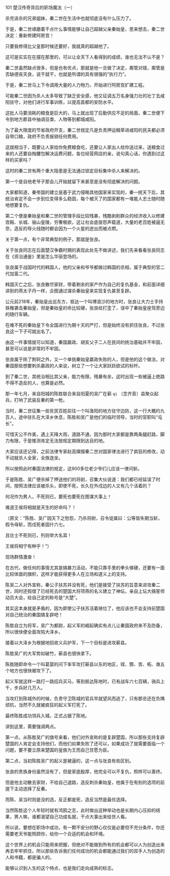 101 楚汉传奇背后的职场魔法（一）



杀完该杀的兄弟姐妹，秦二世在生活中也就彻底没有什么压力了。

于是，秦二世琢磨着干点什么事情能够让自己超越父亲秦始皇，思来想去，秦二世决定：重新修建阿房宫！

只要我修得比父皇那时候还要好，我就真的超越他了。

这可是实实在在摆在那里的，可以让全天下人看得到的成绩，谁也无法不认不是？



秦二世虽然缺点很多，但是也有优点，那就是他一旦做了决定，甭管对错，甭管是否缺德丧天良，说干就干，也就是所谓的具有很强的“执行力”。

于是，秦二世马上下令调用大量的人力物力，开始进行阿房宫扩建工程。

可能秦二世因为杀人太多导致了缺乏安全感，他又征调五万名身强力壮的壮丁去咸阳驻守，对他们进行军事训练，以提高首都的安防水平。



这批人马要消耗的粮食是巨大的，马上就出现了后勤供应不足的局面，秦二世便下令到地方郡县中抽调豆类、人物等到都城咸阳。

为了最大限度的节省政府开支，秦二世规定凡是负责押运粮草进咸阳的民夫都必须自带口粮，政府不负责报销任何费用。

这就相当于，既要让人家给你免费粮食吃，还要让人家出人给你送过来，送粮食过来的人还要自掏腰包解决运费问题，各位经营网店的亲，说句真心话，你遇到过这样的买家吗？

这时的秦二世有两个重大隐患是无法通过锁定目标集中杀人来解决的。

第一个是自他老爷子那会儿开始就留下来甚至是没有彻底解决的问题。

大家都知道，秦帝国的建立是基于武力侵略其他国家来实现的，秦一统天下后，其统治肯定不会一步到位变得多么稳固，每个被灭了的国家都有一堆能人志士随时随地想要复仇。

第二个便是秦始皇和秦二世的管理手段比较残暴，残酷剥削群众的经济收入以修建宫殿、长城、骊山皇陵，穷奢极欲，这让社会底层怨声载道，大量的老百姓被逼无奈，造反的导火线随时都会因为一个火星的迸出而被点燃。

关于第一点，有个非常典型的例子，那就是张良。

关于张良同志在后面楚汉争霸时期的表现此处先不做讲述，我们先来看看张良同志在《资治通鉴》里是怎么华丽登场的。



张良属于战国时代的韩国人，他的父亲和爷爷都做过韩国的丞相，属于典型的官二代加富二代。

韩国灭亡之后，张良散尽家财，带着剩余的家产作为自己的复仇基金，和前面详细讲到的燕太子丹一样，企图通过谋杀秦始皇来实现复仇甚至复辟。

公元前218年，秦始皇出巡东方，抵达一个叫博浪沙的地方时，张良让大力士手持铁椎袭击秦始皇，但是秦始皇的命比较硬，张良给打歪了，误中了秦始皇座驾旁边的随行车辆。

在难不死的秦始皇下令全国进行为期十天的严打，但是始终没有抓住张良，不过张良这一下子可就出名了。

由这一件事情就可以知道，秦国嬴政、胡亥父子二人在民间的统治基础并不牢固，甚至可以说是非常的不牢固。

张良属于除了荆轲之外，又一个单挑秦始皇嬴政失败的人，但是他的这个做法，对秦国那些想要刺杀嬴政的人来说，树立了一个让大家跃跃欲试的标杆。

到了秦二世，其统治相比其父亲，能力有限，残暴有余，这时出现一些被逼上绝路不得不造反的人，也算是必然。

那一年七月，来自阳城的陈胜联合来自阳夏的吴广在蕲 `qi` （念齐音）县聚众起兵，打响了武装反秦的第一枪。

当时，秦二世征集一些贫民百姓前往一个叫渔阳的地方驻守边防，这一行大概约九百人，途中驻扎在大泽乡休息，陈胜和吴广是他们的临时领导，当时的官职叫“屯长”。

可惜天公不作美，遇上天降大雨，道路不通，因为那时大家都是靠两条腿赶路，脚力有限，于是推测肯定无法按规定期限到达目的地。

大家应该还记得，之前法律专家赵高撺掇秦二世对国家律法进行了疯狂的修改，动不动就杀人全家，全族连坐。

所以按照此时秦国法律的规定，这900多位老少爷们儿应该一律问斩。

于是陈胜、吴广便杀掉了押送他们的将尉，召集大伙说道：我们都已经延误了时间，按照法律应该被杀头，即使不死，长久在外戍边的人又有几个活着的？

何况作为男人，不死则已，要死也要死在图谋大事上！

难道王侯将相就是天生的好命吗？！

（原文：”陈胜、吴广因天下之愁怨，乃杀将尉，召令徒属曰：公等皆失期当斩，假令毋斩，而戍死者固什六七。

且壮士不死则已，列则举大名耳！

王侯将相宁有种乎！“）

现场群情激奋！



在古代，做任何的事情尤其是搞暴力活动，不能只靠手里的拳头够硬，还要有一面比较体面的旗帜，这样才能获得更多人在立场和道义上的支持。

陈吴二人对外宣称，秦公子扶苏并没有死，他们是接受了扶苏的旨意来进攻秦二世，同时还假借了已经死去的楚国大将项燕的名义建立了神坛，亲自上坛大搞誓师动员大会，给自己定的称号是“大楚”。

其实这本身就是矛盾的，因为即使公子扶苏活着继位了，他应该也不会支持前楚国对自己统治的秦国搞复辟吧！

陈胜自立为将军，吴广为都尉，起义军的崛起确实有点儿让秦国政府来不及防备，所以很快便全面攻陷大泽乡。

接着以大泽乡为根据地招收义兵护军，下一个目标是进攻蕲县。

陈胜吴广的大军势如破竹，蕲县也很快拿下。

陈胜随即命令一个叫葛婴的问下率军攻打蕲县以东的地区，铚、酂、苦、柘、谯五个地方也很快被攻下了。

起义军就这样一路打一路招兵买马，等到抵达陈地时，已有战车六七百辆，骑兵上千，步兵好几万人。

当攻打到陈城外的时候，负责守卫陈城的官兵早就望风而逃了，只有郡丞还在负隅顽抗，当然不久就被疯狂的起义军打死了。

最终陈胜成功领兵入城，正式占据了陈地。



讲到这里，需要强调两点。

第一点，从陈胜吴广的旗号来看，他们对外宣称的是复辟楚国，所以那些支持复辟楚国的人肯定会支持他们，而他们如果失败了还可以，如果成功了就需要面临一个问题，要不要立原来楚国的皇族为王而自己甘愿为臣。

第二点，当初陈胜吴广的起义是被逼的，这一点与张良有些区别。

张良的贵族身份虽然没有了，但是家底殷厚，他完全可以不复仇，照样可以善终。

但是他主动散去家财，不给自己退路，造反刺杀秦始皇，他属于在有别的选项的前提下主动选择了反秦。

而陈、吴当时则是没的选，反正都是死，造反当然是最优选择。

当然陈胜这个人年轻时就有鸿鹄之志，此时做出这种举动也是长期内心压抑的结果，男人嘛，谁都渴望自己功成名就，干点大事出来给世人看。

所以说，要想在职场中成功，有一颗不安分的野心仅仅是必要但不充分条件，你还需要老天爷能照顾你，给你一个合适的机会和环境。

这个世界上的机会只能用来把握，但绝对不能做到所有的机会都可以人为创造出来再去牢牢抓住，所以那些告诉我们任何成功的机会都能通过我们的双手人为创造的人和书籍，都是骗人的。

能够认识到人生的这个特点，也是我们走向成熟的标志。

